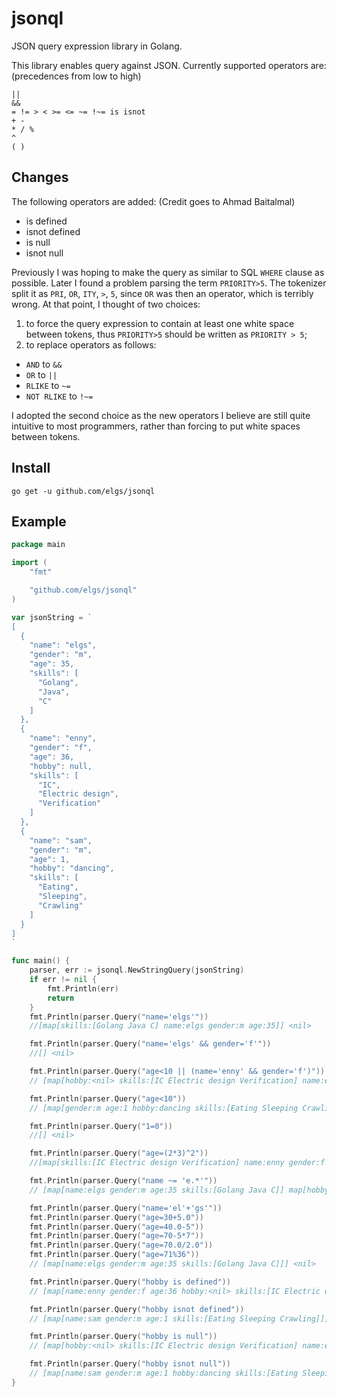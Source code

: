 # jsonql
JSON query expression library in Golang.

This library enables query against JSON. Currently supported operators are: (precedences from low to high)

```
||
&&
= != > < >= <= ~= !~= is isnot
+ -
* / %
^
( )
```

## Changes

The following operators are added: (Credit goes to Ahmad Baitalmal)
* is defined
* isnot defined
* is null
* isnot null

Previously I was hoping to make the query as similar to SQL `WHERE` clause as possible. Later I found a problem parsing the term `PRIORITY>5`. The tokenizer split it as `PRI`, `OR`, `ITY`, `>`, `5`, since `OR` was then an operator, which is terribly wrong. At that point, I thought of two choices:				
1. to force the query expression to contain at least one white space between tokens, thus `PRIORITY>5` should be written as `PRIORITY > 5`;
2. to replace operators as follows:		

* `AND` to `&&`
* `OR`	to `||`
* `RLIKE` to `~=`
* `NOT RLIKE` to `!~=`

I adopted the second choice as the new operators I believe are still quite intuitive to most programmers, rather than forcing to put white spaces between tokens.

## Install
`go get -u github.com/elgs/jsonql`

## Example
```go
package main

import (
	"fmt"

	"github.com/elgs/jsonql"
)

var jsonString = `
[
  {
    "name": "elgs",
    "gender": "m",
    "age": 35,
    "skills": [
      "Golang",
      "Java",
      "C"
    ]
  },
  {
    "name": "enny",
    "gender": "f",
    "age": 36,
    "hobby": null,
    "skills": [
      "IC",
      "Electric design",
      "Verification"
    ]
  },
  {
    "name": "sam",
    "gender": "m",
    "age": 1,
    "hobby": "dancing",
    "skills": [
      "Eating",
      "Sleeping",
      "Crawling"
    ]
  }
]
`

func main() {
	parser, err := jsonql.NewStringQuery(jsonString)
	if err != nil {
		fmt.Println(err)
		return
	}
	fmt.Println(parser.Query("name='elgs'"))
	//[map[skills:[Golang Java C] name:elgs gender:m age:35]] <nil>

	fmt.Println(parser.Query("name='elgs' && gender='f'"))
	//[] <nil>

	fmt.Println(parser.Query("age<10 || (name='enny' && gender='f')"))
	// [map[hobby:<nil> skills:[IC Electric design Verification] name:enny gender:f age:36] map[name:sam gender:m age:1 hobby:dancing skills:[Eating Sleeping Crawling]]] <nil>

	fmt.Println(parser.Query("age<10"))
	// [map[gender:m age:1 hobby:dancing skills:[Eating Sleeping Crawling] name:sam]] <nil>

	fmt.Println(parser.Query("1=0"))
	//[] <nil>

	fmt.Println(parser.Query("age=(2*3)^2"))
	//[map[skills:[IC Electric design Verification] name:enny gender:f age:36 hobby:<nil>]] <nil>

	fmt.Println(parser.Query("name ~= 'e.*'"))
	// [map[name:elgs gender:m age:35 skills:[Golang Java C]] map[hobby:<nil> skills:[IC Electric design Verification] name:enny gender:f age:36]] <nil>

	fmt.Println(parser.Query("name='el'+'gs'"))
	fmt.Println(parser.Query("age=30+5.0"))
	fmt.Println(parser.Query("age=40.0-5"))
	fmt.Println(parser.Query("age=70-5*7"))
	fmt.Println(parser.Query("age=70.0/2.0"))
	fmt.Println(parser.Query("age=71%36"))
	// [map[name:elgs gender:m age:35 skills:[Golang Java C]]] <nil>

	fmt.Println(parser.Query("hobby is defined"))
	// [map[name:enny gender:f age:36 hobby:<nil> skills:[IC Electric design Verification]] map[name:sam gender:m age:1 hobby:dancing skills:[Eating Sleeping Crawling]]] <nil>

	fmt.Println(parser.Query("hobby isnot defined"))
	// [map[name:sam gender:m age:1 skills:[Eating Sleeping Crawling]]] <nil>

	fmt.Println(parser.Query("hobby is null"))
	// [map[hobby:<nil> skills:[IC Electric design Verification] name:enny gender:f age:36]] <nil>

	fmt.Println(parser.Query("hobby isnot null"))
	// [map[name:sam gender:m age:1 hobby:dancing skills:[Eating Sleeping Crawling]]] <nil>
}
```
